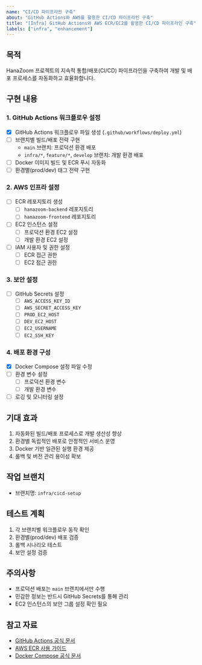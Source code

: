 ```yaml
---
name: "CI/CD 파이프라인 구축"
about: "GitHub Actions와 AWS를 활용한 CI/CD 파이프라인 구축"
title: "[Infra] GitHub Actions와 AWS ECR/EC2를 활용한 CI/CD 파이프라인 구축"
labels: ["infra", "enhancement"]
---
```


## 목적

HanaZoom 프로젝트의 지속적 통합/배포(CI/CD) 파이프라인을 구축하여 개발 및 배포 프로세스를 자동화하고 효율화합니다.

## 구현 내용

### 1. GitHub Actions 워크플로우 설정

- [x] GitHub Actions 워크플로우 파일 생성 (`.github/workflows/deploy.yml`)
- [ ] 브랜치별 빌드/배포 전략 구현
  - `main` 브랜치: 프로덕션 환경 배포
  - `infra/*`, `feature/*`, `develop` 브랜치: 개발 환경 배포
- [ ] Docker 이미지 빌드 및 ECR 푸시 자동화
- [ ] 환경별(prod/dev) 태그 전략 구현

### 2. AWS 인프라 설정

- [ ] ECR 레포지토리 생성
  - [ ] `hanazoom-backend` 레포지토리
  - [ ] `hanazoom-frontend` 레포지토리
- [ ] EC2 인스턴스 설정
  - [ ] 프로덕션 환경 EC2 설정
  - [ ] 개발 환경 EC2 설정
- [ ] IAM 사용자 및 권한 설정
  - [ ] ECR 접근 권한
  - [ ] EC2 접근 권한

### 3. 보안 설정

- [ ] GitHub Secrets 설정
  - [ ] `AWS_ACCESS_KEY_ID`
  - [ ] `AWS_SECRET_ACCESS_KEY`
  - [ ] `PROD_EC2_HOST`
  - [ ] `DEV_EC2_HOST`
  - [ ] `EC2_USERNAME`
  - [ ] `EC2_SSH_KEY`

### 4. 배포 환경 구성

- [x] Docker Compose 설정 파일 수정
- [ ] 환경 변수 설정
  - [ ] 프로덕션 환경 변수
  - [ ] 개발 환경 변수
- [ ] 로깅 및 모니터링 설정

## 기대 효과

1. 자동화된 빌드/배포 프로세스로 개발 생산성 향상
2. 환경별 독립적인 배포로 안정적인 서비스 운영
3. Docker 기반 일관된 실행 환경 제공
4. 롤백 및 버전 관리 용이성 확보

## 작업 브랜치

- 브랜치명: `infra/cicd-setup`

## 테스트 계획

1. 각 브랜치별 워크플로우 동작 확인
2. 환경별(prod/dev) 배포 검증
3. 롤백 시나리오 테스트
4. 보안 설정 검증

## 주의사항

- 프로덕션 배포는 `main` 브랜치에서만 수행
- 민감한 정보는 반드시 GitHub Secrets를 통해 관리
- EC2 인스턴스의 보안 그룹 설정 확인 필요

## 참고 자료

- [GitHub Actions 공식 문서](https://docs.github.com/en/actions)
- [AWS ECR 사용 가이드](https://docs.aws.amazon.com/AmazonECR/latest/userguide/what-is-ecr.html)
- [Docker Compose 공식 문서](https://docs.docker.com/compose/)
